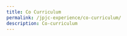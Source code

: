 ```yaml
---
title: Co Curriculum
permalink: /jpjc-experience/co-curriculum/
description: Co-curriculum
---
```







